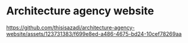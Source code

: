 <h1>Architecture agency website</h1>

https://github.com/thisisazadi/architecture-agency-website/assets/123731383/f699e8ed-a486-4675-bd24-10cef78269aa
